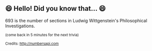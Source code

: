 ## :smile: Hello! Did you know that... :smile:
693 is the number of sections in Ludwig Wittgenstein's Philosophical Investigations.

<sup>(come back in 5 minutes for the next trivia)</sup>


<sup>Credits: http://numbersapi.com</sup>
